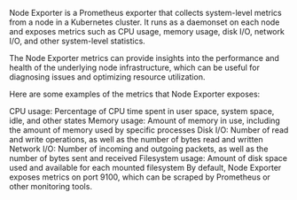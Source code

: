 Node Exporter is a Prometheus exporter that collects system-level metrics from a node in a Kubernetes cluster. It runs as a daemonset on each node and exposes metrics such as CPU usage, memory usage, disk I/O, network I/O, and other system-level statistics.

The Node Exporter metrics can provide insights into the performance and health of the underlying node infrastructure, which can be useful for diagnosing issues and optimizing resource utilization.

Here are some examples of the metrics that Node Exporter exposes:

CPU usage: Percentage of CPU time spent in user space, system space, idle, and other states
Memory usage: Amount of memory in use, including the amount of memory used by specific processes
Disk I/O: Number of read and write operations, as well as the number of bytes read and written
Network I/O: Number of incoming and outgoing packets, as well as the number of bytes sent and received
Filesystem usage: Amount of disk space used and available for each mounted filesystem
By default, Node Exporter exposes metrics on port 9100, which can be scraped by Prometheus or other monitoring tools.